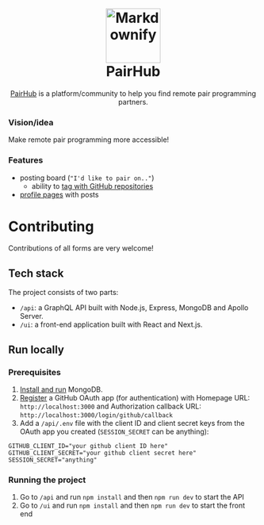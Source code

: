 <h1 align="center">
  <a href="https://pairhub.io"><img src="https://pairhub.io/static/pairhub-logo-white-180.png" alt="Markdownify" width="110"></a>
  <br>
  PairHub
  <br>
</h1>

<p align="center"><a href="https://pairhub.io" target="_blank">PairHub</a> is a platform/community to help you find remote pair programming partners.</p>

### Vision/idea
Make remote pair programming more accessible!

### Features
- posting board (`"I'd like to pair on.."`)
  - ability to [tag with GitHub repositories](https://pairhub.io/pairhub/pairhub)
- [profile pages](https://pairhub.io/@gustavlrsn) with posts

# Contributing
Contributions of all forms are very welcome! 

## Tech stack
The project consists of two parts:
- `/api`: a GraphQL API built with Node.js, Express, MongoDB and Apollo Server.
- `/ui`: a front-end application built with React and Next.js.

## Run locally
### Prerequisites
1. [Install and run](https://docs.mongodb.com/manual/administration/install-community/) MongoDB.
2. [Register](https://developer.github.com/apps/building-oauth-apps/creating-an-oauth-app/) a GitHub OAuth app (for authentication) with Homepage URL: `http://localhost:3000` and Authorization callback URL: `http://localhost:3000/login/github/callback`
3. Add a `/api/.env` file with the client ID and client secret keys from the OAuth app you created (`SESSION_SECRET` can be anything):
```
GITHUB_CLIENT_ID="your github client ID here"
GITHUB_CLIENT_SECRET="your github client secret here"
SESSION_SECRET="anything"
```
### Running the project
1. Go to `/api` and run `npm install` and then `npm run dev` to start the API
2. Go to `/ui` and run `npm install` and then `npm run dev` to start the front end
